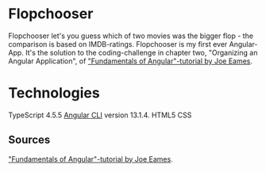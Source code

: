 # Flopchooser

Flopchooser let's you guess which of two movies was the bigger flop - the comparison is based on IMDB-ratings.
Flopchooser is my first ever Angular-App. It's the solution to the coding-challenge in chapter two, "Organizing an Angular Application", of ["Fundamentals of Angular"-tutorial by Joe Eames](https://thinkster.io/tutorials/fundamentals-of-angular-getting-started).

# Technologies
TypeScript 4.5.5
[Angular CLI](https://github.com/angular/angular-cli) version 13.1.4.
HTML5
CSS

## Sources
["Fundamentals of Angular"-tutorial by Joe Eames](https://thinkster.io/tutorials/fundamentals-of-angular-getting-started).
